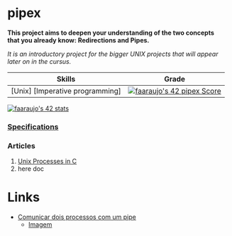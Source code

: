 # pipex

**This project aims to deepen your understanding of the two concepts\
that you already know: Redirections and Pipes.**

*It is an introductory project for the bigger UNIX
projects that will appear later on in the cursus.*

 Skills | Grade |
:------:|:-----:|
[Unix] [Imperative programming] | [![faaraujo's 42 pipex Score](https://badge42.vercel.app/api/v2/clgrr2va0002108jo3cc5foww/project/3157803)](https://github.com/JaeSeoKim/badge42)  

[![faaraujo's 42 stats](https://badge42.vercel.app/api/v2/clgrr2va0002108jo3cc5foww/stats?cursusId=21&coalitionId=112)](https://github.com/JaeSeoKim/badge42)

### [Specifications](https://github.com/faleite/42_pipex/blob/main/dcs/articles.md)

### Articles

1. [Unix Processes in C](https://code-vault.net/course/46qpfr4tkz:1603732431896)
2. here doc

# Links
- [Comunicar dois processos com um pipe](https://youtu.be/l-UhKLdh4aY)
    - [Imagem](https://github.com/WhileTrueThenDream/ExamplesCLinuxUserSpace/blob/master/ejercicio2proc1pipe.png)

<!-- ### Build
1.
2.
3. -->